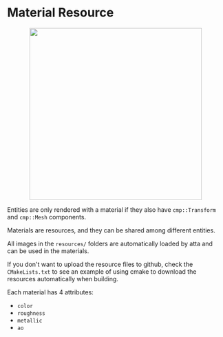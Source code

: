 <!--
title: Material Resource
description: Introduction to atta materials
image: https://storage.googleapis.com/atta-images/docs/tutorial/material-resource/2022-08-19.png
-->
# Material Resource

<div align="center">
  <img src="https://storage.googleapis.com/atta-images/docs/tutorial/material-resource/2022-08-19.png" height="400">
</div>

Entities are only rendered with a material if they also have `cmp::Transform` and `cmp::Mesh` components.

Materials are resources, and they can be shared among different entities.

All images in the `resources/` folders are automatically loaded by atta and can be used in the materials.

If you don't want to upload the resource files to github, check the `CMakeLists.txt` to see an example of using cmake to download the resources automatically when building.

Each material has 4 attributes:
 - `color`
 - `roughness`
 - `metallic`
 - `ao`

